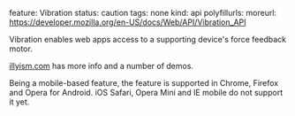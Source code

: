 feature: Vibration
status: caution
tags: none
kind: api
polyfillurls:
moreurl: https://developer.mozilla.org/en-US/docs/Web/API/Vibration_API

Vibration enables web apps access to a supporting device's force feedback motor.

[illyism.com](https://illyism.com/journal/vibrate-mobile-phone-web-vibration-api) has more info and a number of demos.

Being a mobile-based feature, the feature is supported in Chrome, Firefox and Opera for Android. iOS Safari, Opera Mini and IE mobile do not support it yet.
